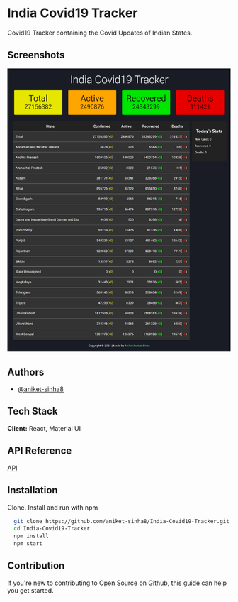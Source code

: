 
# India Covid19 Tracker

Covid19 Tracker containing the Covid Updates of Indian States.


## Screenshots

![App Screenshot](https://github.com/aniket-sinha8/India-Covid19-Tracker/blob/master/Images/India-Covid19-Tracker.png?raw=true)

  
## Authors

- [@aniket-sinha8](https://www.github.com/aniket-sinha8)

  
## Tech Stack

**Client:** React, Material UI

  
## API Reference


  [API](https://api.covid19india.org/data.json)

## Installation 

Clone. Install and run with npm

```bash 
  git clone https://github.com/aniket-sinha8/India-Covid19-Tracker.git
  cd India-Covid19-Tracker
  npm install
  npm start
```
    
## Contribution

If you're new to contributing to Open Source on Github, [this guide](https://guides.github.com/activities/contributing-to-open-source/) can help you get started.
